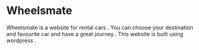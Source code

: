 # Wheelsmate
Wheelsmate is a website for rental cars . You can choose your destination and favourite car and have a great journey.. This website is built using wordpress .
